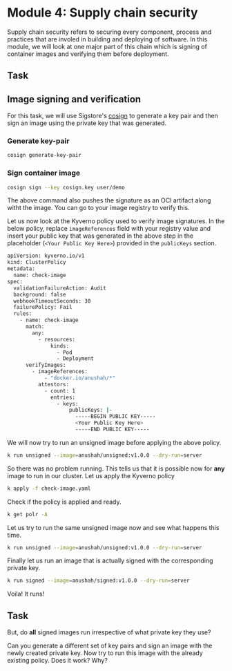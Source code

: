 # Module 4: Supply chain security
Supply chain security refers to securing every component, process and practices that are involed in building and deploying of software. In this module, we will look at one major part of this chain which is signing of container images and verifying them before deployment.

## Task
## Image signing and verification
For this task, we will use Sigstore's [cosign](https://docs.sigstore.dev/cosign/overview/) to generate a key pair and then sign an image using the private key that was generated.
### Generate key-pair
```sh
cosign generate-key-pair
```

### Sign container image
```sh
cosign sign --key cosign.key user/demo
```
The above command also pushes the signature as an OCI artifact along witht the image. You can go to your image registry to verify this.


Let us now look at the Kyverno policy used to verify image signatures. In the below policy, replace `imageReferences` field with your registry value and insert your public key that was generated in the above step in the placeholder (`<Your Public Key Here>`) provided in the `publicKeys` section.
```sh
apiVersion: kyverno.io/v1
kind: ClusterPolicy
metadata:
  name: check-image
spec:
  validationFailureAction: Audit
  background: false
  webhookTimeoutSeconds: 30
  failurePolicy: Fail
  rules:
    - name: check-image
      match:
        any:
          - resources:
              kinds:
                - Pod
                - Deployment
      verifyImages:
        - imageReferences:
            - "docker.io/anushah/*"
          attestors:
            - count: 1
              entries:
                - keys:
                    publicKeys: |-
                      -----BEGIN PUBLIC KEY-----
                      <Your Public Key Here>
                      -----END PUBLIC KEY-----

```

We will now try to run an unsigned image before applying the above policy.
```sh
k run unsigned --image=anushah/unsigned:v1.0.0 --dry-run=server
```
So there was no problem running. This tells us that it is possible now for __any__ image to run in our cluster. Let us apply the Kyverno policy
```sh
k apply -f check-image.yaml
```

Check if the policy is applied and ready.
```sh
k get polr -A
```

Let us try to run the same unsigned image now and see what happens this time.
```sh
k run unsigned --image=anushah/unsigned:v1.0.0 --dry-run=server
```

Finally let us run an image that is actually signed with the corresponding private key.
```sh
k run signed --image=anushah/signed:v1.0.0 --dry-run=server
```
Voila! It runs!

## Task
But, do __all__ signed images run irrespective of what private key they use?

Can you generate a different set of key pairs and sign an image with the newly created private key. Now try to run this image with the already existing policy. Does it work? Why?

